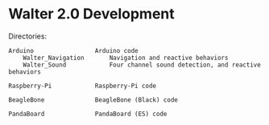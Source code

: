 Walter 2.0 Development
======================

Directories:

	Arduino					Arduino code
		Walter_Navigation		Navigation and reactive behaviors
		Walter_Sound			Four channel sound detection, and reactive behaviors

	Raspberry-Pi			Raspberry-Pi code

	BeagleBone				BeagleBone (Black) code

	PandaBoard				PandaBoard (ES) code
